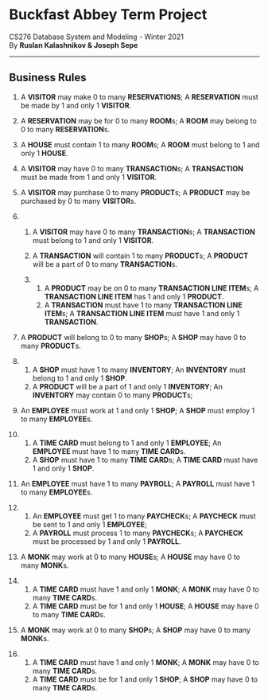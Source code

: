 # Buckfast Abbey Term Project

CS276 Database System and Modeling - Winter 2021  
By **Ruslan Kalashnikov &amp; Joseph Sepe**

---

## Business Rules

1. A **VISITOR** may make 0 to many **RESERVATIONS**; A **RESERVATION** must be made by 1 and only 1 **VISITOR**.

2. A **RESERVATION** may be for 0 to many     **ROOM**s; A **ROOM** may belong to 0 to many **RESERVATION**s.

3. A **HOUSE** must contain 1 to many **ROOM**s; A **ROOM** must belong to 1 and only 1     **HOUSE**.

4. A **VISITOR** may have 0 to many **TRANSACTION**s; A **TRANSACTION** must be made from 1 and only 1 **VISITOR**.

5. A **VISITOR** may purchase 0 to many     **PRODUCT**s; A **PRODUCT** may be purchased by 0 to many **VISITOR**s.

6. 1. A **VISITOR** may have 0 to many **TRANSACTION**s;      A **TRANSACTION** must belong to 1 and only 1 **VISITOR**.

   2. A **TRANSACTION** will contain 1 to many **PRODUCT**s;      A **PRODUCT** will be a part of 0 to many **TRANSACTION**s.

   3. 1. A **PRODUCT** may be on 0 to many **TRANSACTION       LINE ITEM**s; A **TRANSACTION       LINE ITEM** has 1 and only 1 **PRODUCT**.
      2. A **TRANSACTION** must have 1 to many **TRANSACTION       LINE ITEM**s; A **TRANSACTION       LINE ITEM** must have 1 and only 1 **TRANSACTION**.

7. A **PRODUCT** will belong to 0 to many     **SHOP**s; A **SHOP** may have 0 to many **PRODUCT**s.

8. 1. A **SHOP** must have 1 to many **INVENTORY**;      An **INVENTORY** must belong to 1 and only 1 **SHOP**.
   2. A **PRODUCT** will be a part of 1 and only 1 **INVENTORY**; An **INVENTORY**      may contain 0 to many **PRODUCT**s;

9. An **EMPLOYEE** must work at 1 and only 1     **SHOP**; A **SHOP** must employ 1 to many **EMPLOYEE**s.

10. 1. A **TIME CARD** must belong to 1 and only 1 **EMPLOYEE**; An **EMPLOYEE** must      have 1 to many **TIME CARD**s.
    2. A **SHOP** must have 1 to many **TIME      CARD**s; A **TIME CARD** must      have 1 and only 1 **SHOP**.

1. An **EMPLOYEE** must have 1 to many **PAYROLL**; A **PAYROLL** must have 1 to many **EMPLOYEE**s.

2. 1. An **EMPLOYEE** must get 1 to many **PAYCHECK**s;      A **PAYCHECK** must be sent to 1 and only 1 **EMPLOYEE**;
   2. A **PAYROLL** must process 1 to many **PAYCHECK**s;      A **PAYCHECK** must be processed      by 1 and only 1 **PAYROLL**.

3. A **MONK** may work at 0 to many **HOUSE**s; A **HOUSE** may have 0 to many **MONK**s.

4. 1. A **TIME CARD** must have 1 and only 1 **MONK**; A **MONK** may      have 0 to many **TIME CARD**s.
   2. A **TIME CARD** must be for 1 and only 1 **HOUSE**; A **HOUSE** may      have 0 to many **TIME CARD**s.

5. A **MONK** may work at 0 to many **SHOP**s; A **SHOP** may have 0 to many **MONK**s.

6. 1. A **TIME CARD** must have 1 and only 1 **MONK**; A **MONK** may      have 0 to many **TIME CARD**s.
   2. A **TIME CARD** must be for 1 and only 1 **SHOP**; A **SHOP** may      have 0 to many **TIME CARD**s.

